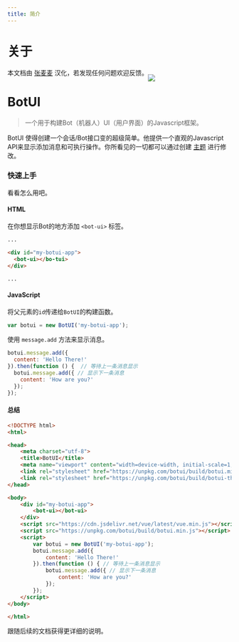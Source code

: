 ```yaml
---
title: 简介
---
```


# 关于
本文档由 [张麦麦](https://zhangmaimai.com) 汉化，若发现任何问题欢迎反馈。<a href="https://www.netlify.com/" rel="external nofollow noreferrer" class="footer-link" target="_blank"><img src="https://www.netlify.com/img/global/badges/netlify-dark.svg" style="margin-bottom:-14px"></a>
<div class="github-card" data-github="MaxChang3/botui-docs-cn" data-width="400" data-height="" data-theme="default"></div>
<script src="//cdn.jsdelivr.net/github-cards/latest/widget.js"></script>

# BotUI

> 一个用于构建Bot（机器人）UI（用户界面）的Javascript框架。

BotUI 使得创建一个会话/Bot接口变的超级简单。他提供一个直观的Javascript API来显示添加消息和可执行操作。你所看见的一切都可以通过创建 [主题](theme.html) 进行修改。


### 快速上手

看看怎么用吧。

#### HTML

在你想显示Bot的地方添加 `<bot-ui>` 标签。

```html
...

<div id="my-botui-app">
  <bot-ui></bo-tui>
</div>

...
```


#### JavaScript

将父元素的`id`传递给`BotUI`的构建函数。

```javascript
var botui = new BotUI('my-botui-app');
```

使用 `message.add` 方法来显示消息。

```javascript
botui.message.add({
  content: 'Hello There!'
}).then(function () {  // 等待上一条消息显示
  botui.message.add({ // 显示下一条消息
    content: 'How are you?'
  });
});
```

#### 总结
```html
<!DOCTYPE html>
<html>

<head>
    <meta charset="utf-8">
    <title>BotUI</title>
    <meta name="viewport" content="width=device-width, initial-scale=1, maximum-scale=1">
    <link rel="stylesheet" href="https://unpkg.com/botui/build/botui.min.css" />
    <link rel="stylesheet" href="https://unpkg.com/botui/build/botui-theme-default.css" />
</head>

<body>
    <div id="my-botui-app">
        <bot-ui></bot-ui>
    </div>
    <script src="https://cdn.jsdelivr.net/vue/latest/vue.min.js"></script>
    <script src="https://unpkg.com/botui/build/botui.min.js"></script>
    <script>
        var botui = new BotUI('my-botui-app');
        botui.message.add({
            content: 'Hello There!'
        }).then(function () { // 等待上一条消息显示
            botui.message.add({ // 显示下一条消息
                content: 'How are you?'
            });
        });
    </script>
</body>

</html>
```
跟随后续的文档获得更详细的说明。
